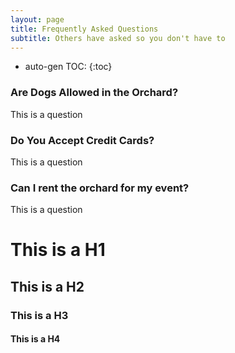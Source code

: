 ```yaml
---
layout: page
title: Frequently Asked Questions
subtitle: Others have asked so you don't have to
---
```

* auto-gen TOC:
{:toc}


### Are Dogs Allowed in the Orchard?
This is a question

### Do You Accept Credit Cards?
This is a question

### Can I rent the orchard for my event?
This is a question

# This is a H1

## This is a H2

### This is a H3

#### This is a H4       
